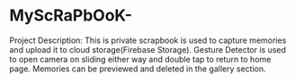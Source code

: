 # MyScRaPbOoK-

Project Description: This is private scrapbook is used to capture memories and upload it to cloud storage(Firebase Storage).
Gesture Detector is used to open camera on sliding either way and double tap to return to home page.
Memories can be previewed and deleted in the gallery section.
